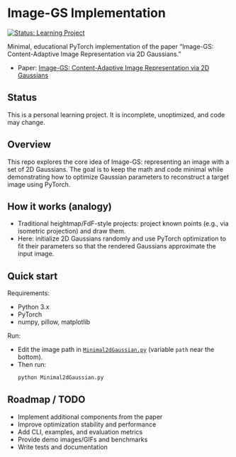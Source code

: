 # Image-GS Implementation

[![Status: Learning Project](https://img.shields.io/badge/status-learning-blue)](#)

Minimal, educational PyTorch implementation of the paper “Image-GS: Content-Adaptive Image Representation via 2D Gaussians.”

- Paper: [Image-GS: Content-Adaptive Image Representation via 2D Gaussians](https://arxiv.org/pdf/2407.01866)

## Status

This is a personal learning project. It is incomplete, unoptimized, and code may change.

## Overview

This repo explores the core idea of Image-GS: representing an image with a set of 2D Gaussians. The goal is to keep the math and code minimal while demonstrating how to optimize Gaussian parameters to reconstruct a target image using PyTorch.

## How it works (analogy)

- Traditional heightmap/FdF-style projects: project known points (e.g., via isometric projection) and draw them.
- Here: initialize 2D Gaussians randomly and use PyTorch optimization to fit their parameters so that the rendered Gaussians approximate the input image.

## Quick start

Requirements:
- Python 3.x
- PyTorch
- numpy, pillow, matplotlib

Run:
- Edit the image path in [`Minimal2dGaussian.py`](https://github.com/fgarcia42/Image-Gs_Implementation/blob/c3f403085cef64cd000b7ef80f1f454ce9814e03/Minimal2dGaussian.py) (variable `path` near the bottom).
- Then run:
  ```bash
  python Minimal2dGaussian.py
  ```

## Roadmap / TODO

- Implement additional components from the paper
- Improve optimization stability and performance
- Add CLI, examples, and evaluation metrics
- Provide demo images/GIFs and benchmarks
- Write tests and documentation
